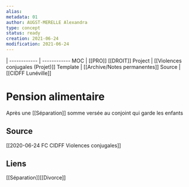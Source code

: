 ```yaml
---
alias:
metadata: 01
author: AUGST-MERELLE Alexandra
type: concept
status: ready
creation: 2021-06-24
modification: 2021-06-24
---
```

 | 
------------ | ------------
MOC | [[PRO]] [[DROIT]]
Project | [[Violences conjugales (Projet)]]
Template | [[Archive/Notes permanentes]]
Source | [[CIDFF Lunéville]]
# Pension alimentaire
Après une [[Séparation]] somme versée au conjoint qui garde les enfants
## Source
[[2020-06-24 FC CIDFF Violences conjugales]]
## Liens
[[Séparation]][[Divorce]]